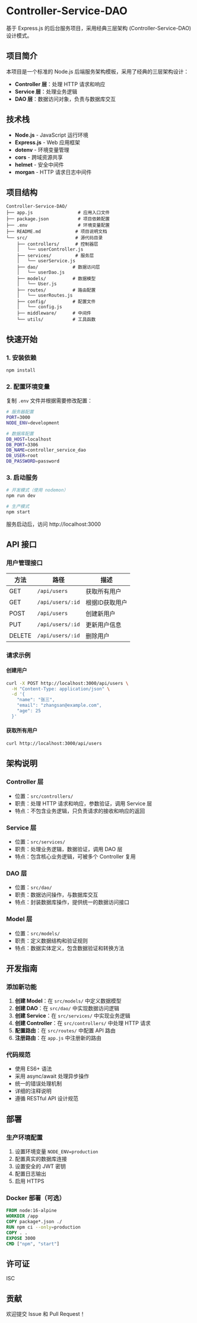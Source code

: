 # Controller-Service-DAO

基于 Express.js 的后台服务项目，采用经典三层架构 (Controller-Service-DAO) 设计模式。

## 项目简介

本项目是一个标准的 Node.js 后端服务架构模板，采用了经典的三层架构设计：
- **Controller 层**：处理 HTTP 请求和响应
- **Service 层**：处理业务逻辑
- **DAO 层**：数据访问对象，负责与数据库交互

## 技术栈

- **Node.js** - JavaScript 运行环境
- **Express.js** - Web 应用框架
- **dotenv** - 环境变量管理
- **cors** - 跨域资源共享
- **helmet** - 安全中间件
- **morgan** - HTTP 请求日志中间件

## 项目结构

```
Controller-Service-DAO/
├── app.js                 # 应用入口文件
├── package.json           # 项目依赖配置
├── .env                   # 环境变量配置
├── README.md             # 项目说明文档
└── src/                  # 源代码目录
    ├── controllers/      # 控制器层
    │   └── userController.js
    ├── services/         # 服务层
    │   └── userService.js
    ├── dao/             # 数据访问层
    │   └── userDao.js
    ├── models/          # 数据模型
    │   └── User.js
    ├── routes/          # 路由配置
    │   └── userRoutes.js
    ├── config/          # 配置文件
    │   └── config.js
    ├── middleware/      # 中间件
    └── utils/           # 工具函数
```

## 快速开始

### 1. 安装依赖

```bash
npm install
```

### 2. 配置环境变量

复制 `.env` 文件并根据需要修改配置：

```bash
# 服务器配置
PORT=3000
NODE_ENV=development

# 数据库配置
DB_HOST=localhost
DB_PORT=3306
DB_NAME=controller_service_dao
DB_USER=root
DB_PASSWORD=password
```

### 3. 启动服务

```bash
# 开发模式（使用 nodemon）
npm run dev

# 生产模式
npm start
```

服务启动后，访问 http://localhost:3000

## API 接口

### 用户管理接口

| 方法 | 路径 | 描述 |
|------|------|------|
| GET | `/api/users` | 获取所有用户 |
| GET | `/api/users/:id` | 根据ID获取用户 |
| POST | `/api/users` | 创建新用户 |
| PUT | `/api/users/:id` | 更新用户信息 |
| DELETE | `/api/users/:id` | 删除用户 |

### 请求示例

#### 创建用户
```bash
curl -X POST http://localhost:3000/api/users \
  -H "Content-Type: application/json" \
  -d '{
    "name": "张三",
    "email": "zhangsan@example.com",
    "age": 25
  }'
```

#### 获取所有用户
```bash
curl http://localhost:3000/api/users
```

## 架构说明

### Controller 层
- 位置：`src/controllers/`
- 职责：处理 HTTP 请求和响应，参数验证，调用 Service 层
- 特点：不包含业务逻辑，只负责请求的接收和响应的返回

### Service 层
- 位置：`src/services/`
- 职责：处理业务逻辑，数据验证，调用 DAO 层
- 特点：包含核心业务逻辑，可被多个 Controller 复用

### DAO 层
- 位置：`src/dao/`
- 职责：数据访问操作，与数据库交互
- 特点：封装数据库操作，提供统一的数据访问接口

### Model 层
- 位置：`src/models/`
- 职责：定义数据结构和验证规则
- 特点：数据实体定义，包含数据验证和转换方法

## 开发指南

### 添加新功能

1. **创建 Model**：在 `src/models/` 中定义数据模型
2. **创建 DAO**：在 `src/dao/` 中实现数据访问逻辑
3. **创建 Service**：在 `src/services/` 中实现业务逻辑
4. **创建 Controller**：在 `src/controllers/` 中处理 HTTP 请求
5. **配置路由**：在 `src/routes/` 中配置 API 路由
6. **注册路由**：在 `app.js` 中注册新的路由

### 代码规范

- 使用 ES6+ 语法
- 采用 async/await 处理异步操作
- 统一的错误处理机制
- 详细的注释说明
- 遵循 RESTful API 设计规范

## 部署

### 生产环境配置

1. 设置环境变量 `NODE_ENV=production`
2. 配置真实的数据库连接
3. 设置安全的 JWT 密钥
4. 配置日志输出
5. 启用 HTTPS

### Docker 部署（可选）

```dockerfile
FROM node:16-alpine
WORKDIR /app
COPY package*.json ./
RUN npm ci --only=production
COPY . .
EXPOSE 3000
CMD ["npm", "start"]
```

## 许可证

ISC

## 贡献

欢迎提交 Issue 和 Pull Request！
